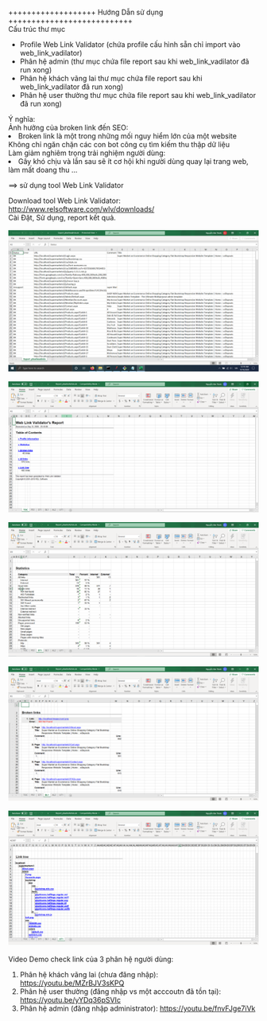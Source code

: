  </br>
 +++++++++++++++++++ Hướng Dẫn sử dụng +++++++++++++++++++++++++++
 </br>
 Cấu trúc thư mục </br>
 <ul>
	<li>Profile Web Link Validator (chứa profile cấu hình sẵn chỉ import vào web_link_vadilator)  </li>
	<li>Phân hệ admin (thư mục chứa file report sau khi web_link_vadilator đã run xong) </li>
	<li>Phân hệ khách vãng lai thư mục chứa file report sau khi web_link_vadilator đã run xong) </li>
	<li>Phân hệ user thường thư mục chứa file report sau khi web_link_vadilator đã run xong) </li>
 </ul>
Ý nghĩa: </br>
Ảnh hưởng của broken link đến SEO: </br>
	<li> Broken link là một trong những mối nguy hiểm lớn của một website
	Không chỉ ngăn chặn các con bot công cụ tìm kiếm thu thập dữ liệu</li>
Làm giảm nghiêm trọng trải nghiệm người dùng: 
	<li>Gây khó chịu và lần sau sẽ ít cơ hội
	khi người dùng quay lại trang web, làm mất doang thu ...</li>
	

==> sử dụng tool Web Link Validator

Download tool Web Link Validator: 
http://www.relsoftware.com/wlv/downloads/
</br>
Cài Đặt, Sử dụng, report kết quả.
</br>
</br>
<img src="./Phân hệ admin/export.png" alt="Export file excel">
</br></br>
<img src="./Phân hệ admin/report1.png" alt="Report content">
</br></br>
<img src="./Phân hệ admin/report2.png" alt="Report statistics">
</br></br>
<img src="./Phân hệ admin/report3.png" alt="Report Broken Link">
</br></br>
<img src="./Phân hệ admin/report4.png" alt="Report Link Tree">
</br></br>
Video Demo check link của 3 phân hệ người dùng: 
1) Phân hệ khách vãng lai (chưa đăng nhập): https://youtu.be/MZrBJV3sKPQ
2) Phân hệ user thường (đăng nhập vs một acccoutn đã tồn tại): https://youtu.be/yYDq36pSVIc
3) Phân hệ admin (đăng nhập administrator): https://youtu.be/fnvFJge7iVk

